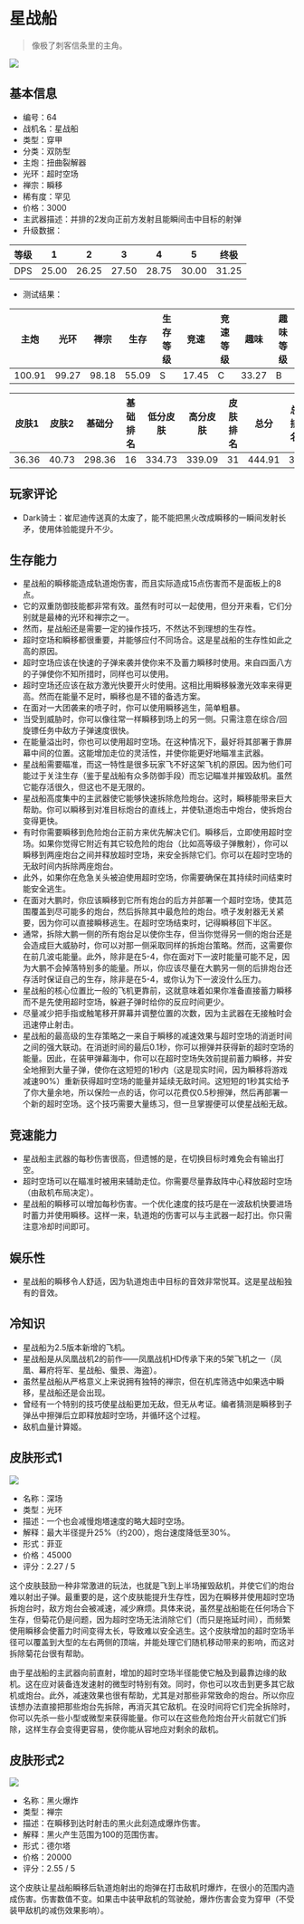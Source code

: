# 星战船

> 像极了刺客信条里的主角。

<img src="/ships/ship_64.png" style={{zoom:1}}/>

## 基本信息

- 编号：64
- 战机名：星战船
- 类型：穿甲
- 分类：双防型
- 主炮：扭曲裂解器
- 光环：超时空场
- 禅宗：瞬移
- 稀有度：罕见
- 价格：3000
- 主武器描述：并排的2发向正前方发射且能瞬间击中目标的射弹
- 升级数据：

| 等级 | 1 | 2 | 3 | 4 | 5 | 终极 |
|--|--|--|--|--|--|--|
| DPS | 25.00 | 26.25 | 27.50 | 28.75 | 30.00 | 31.25 |

- 测试结果：

| 主炮 | 光环 | 禅宗 | 生存 | 生存等级 | 竞速 | 竞速等级 | 趣味 | 趣味等级 |
|--|--|--|--|--|--|--|--|--|
| 100.91 | 99.27 | 98.18 | 55.09 | S | 17.45 | C | 33.27 | B |

| 皮肤1 | 皮肤2 | 基础分 | 基础排名 | 低分皮肤 | 高分皮肤 | 皮肤排名 | 总分 | 总排名 |
|--|--|--|--|--|--|--|--|--|
| 36.36 | 40.73 | 298.36 | 16 | 334.73 | 339.09 | 31 | 444.91 | 35 |

## 玩家评论

- Dark骑士：崔尼迪传送真的太废了，能不能把黑火改成瞬移的一瞬间发射长矛，使用体验能提升不少。

## 生存能力

- 星战船的瞬移能造成轨道炮伤害，而且实际造成15点伤害而不是面板上的8点。
- 它的双重防御技能都非常有效。虽然有时可以一起使用，但分开来看，它们分别就是最棒的光环和禅宗之一。
- 然而，星战船还是需要一定的操作技巧，不然达不到理想的生存性。
- 超时空场和瞬移都很重要，并能够应付不同场合。这是星战船的生存性如此之高的原因。
- 超时空场应该在快速的子弹来袭并使你来不及蓄力瞬移时使用。来自四面八方的子弹使你不知所措时，同样也可以使用。
- 超时空场还应该在敌方激光快要开火时使用。这相比用瞬移躲激光效率来得更高。然而在能量不足时，瞬移也是不错的备选方案。
- 在面对一大团袭来的喷子时，你可以使用瞬移逃生，简单粗暴。
- 当受到威胁时，你可以像往常一样瞬移到场上的另一侧。只需注意在综合/回旋镖任务中敌方子弹速度很快。
- 在能量溢出时，你也可以使用超时空场。在这种情况下，最好将其部署于靠屏幕中间的位置。这能增加走位的灵活性，并使你能更好地瞄准主武器。
- 星战船需要瞄准，而这一特性是很多玩家飞不好这架飞机的原因。因为他们可能过于关注生存（鉴于星战船有众多防御手段）而忘记瞄准并摧毁敌机。虽然它能存活很久，但这也不是无限的。
- 星战船高度集中的主武器使它能够快速拆除危险炮台。这时，瞬移能带来巨大帮助。你可以瞬移到对准目标炮台的直线上，并使轨道炮击中炮台，使拆炮台变得更快。
- 有时你需要瞬移到危险炮台正前方来优先解决它们。瞬移后，立即使用超时空场。如果你觉得它附近有其它较危险的炮台（比如高等级子弹散射），你可以瞬移到两座炮台之间并释放超时空场，来安全拆除它们。你可以在超时空场的无敌时间内拆除两座炮台。
- 此外，如果你在危急关头被迫使用超时空场，你需要确保在其持续时间结束时能安全逃生。
- 在面对大鹏时，你应该瞬移到它所有炮台的后方并部署一个超时空场，使其范围覆盖到尽可能多的炮台，然后拆除其中最危险的炮台。喷子发射器无关紧要，因为你可以直接瞬移逃生。在超时空场结束时，记得瞬移回下半区。
- 通常，拆除大鹏一侧的所有炮台足以使你生存，但当你觉得另一侧的炮台还是会造成巨大威胁时，你可以对那一侧采取同样的拆炮台策略。然而，这需要你在前几波屯能量。此外，除非是在5-4，你在面对下一波时能量可能不足，因为大鹏不会掉落特别多的能量。所以，你应该尽量在大鹏另一侧的后排炮台还存活时保证自己的生存，除非是在5-4，或你认为下一波没什么压力。
- 星战船的核心位置比一般的飞机更靠前，这就意味着如果你准备直接蓄力瞬移而不是先使用超时空场，躲避子弹时给你的反应时间更少。
- 尽量减少把手指或触笔移开屏幕并调整位置的次数，因为主武器在无接触时会迅速停止射击。
- 星战船的最高级的生存策略之一来自于瞬移的减速效果与超时空场的消逝时间之间的强大联动。在消逝时间的最后0.1秒，你可以擦弹并获得新的超时空场的能量。因此，在装甲弹幕海中，你可以在超时空场失效前提前蓄力瞬移，并安全地擦到大量子弹，使你在这短短的1秒内（这是现实时间，因为瞬移将游戏减速90%）重新获得超时空场的能量并延续无敌时间。这短短的1秒其实给予了你大量余地，所以保险一点的话，你可以花费仅0.5秒擦弹，然后再部署一个新的超时空场。这个技巧需要大量练习，但一旦掌握便可以使星战船无敌。

## 竞速能力

- 星战船主武器的每秒伤害很高，但遗憾的是，在切换目标时难免会有输出打空。
- 超时空场可以在瞄准时被用来辅助走位。你需要尽量靠敌阵中心释放超时空场（由敌机布局决定）。
- 星战船的瞬移可以增加每秒伤害。一个优化速度的技巧是在一波敌机快要进场时蓄力并使用瞬移。这样一来，轨道炮的伤害可以与主武器一起打出。你只需注意冷却时间即可。

## 娱乐性

- 星战船的瞬移令人舒适，因为轨道炮击中目标的音效非常悦耳。这是星战船独有的音效。

## 冷知识

- 星战船为2.5版本新增的飞机。
- 星战船是从凤凰战机2的前作——凤凰战机HD传承下来的5架飞机之一（凤凰、幕府将军、星战船、蜃景、海盗）。
- 虽然星战船从严格意义上来说拥有独特的禅宗，但在机库筛选中如果选中瞬移，星战船还是会出现。
- 曾经有一个特别的技巧使星战船更加无敌，但无从考证。编者猜测是瞬移到子弹丛中擦弹后立即释放超时空场，并循环这个过程。
- 敌机血量计算姬。

## 皮肤形式1

<img src="/ships/ship_64_apex_1.png" style={{zoom:1}}/>

- 名称：深场
- 类型：光环
- 描述：一个也会减慢炮塔速度的略大超时空场。
- 解释：最大半径提升25%（约200），炮台速度降低至30%。
- 形式：菲亚
- 价格：45000
- 评分：2.27 / 5

这个皮肤鼓励一种非常激进的玩法，也就是飞到上半场摧毁敌机，并使它们的炮台难以射出子弹。最重要的是，这个皮肤能提升生存性，因为在瞬移并使用超时空场拆炮台时，敌方炮台会被减速，减少麻烦。具体来说，虽然星战船能在任何场合下生存，但菊花仍是问题，因为超时空场无法消除它们（而只是拖延时间），而频繁使用瞬移会使蓄力时间变得太长，导致难以安全逃生。这个皮肤增加的超时空场半径可以覆盖到大型的左右两侧的顶端，并能处理它们随机移动带来的影响，而这对拆除菊花台很有帮助。

由于星战船的主武器向前直射，增加的超时空场半径能使它触及到最靠边缘的敌机。这在应对装备连发速射的微型时特别有效。同时，你也可以攻击到更多其它敌机或炮台。此外，减速效果也很有帮助，尤其是对那些非常致命的炮台。所以你应该想办法直接把那些炮台先拆除，再消灭其它敌机。在没时间将它们完全拆除时，你可以先杀一些小型或微型来获得能量。你可以在这些危险炮台开火前就它们拆除，这样生存会变得更容易，使你能从容地应对剩余的敌机。

## 皮肤形式2

<img src="/ships/ship_64_apex_2.png" style={{zoom:1}}/>

- 名称：黑火爆炸
- 类型：禅宗
- 描述：在瞬移到达时射击的黑火此刻造成爆炸伤害。
- 解释：黑火产生范围为100的范围伤害。
- 形式：德尔塔
- 价格：20000
- 评分：2.55 / 5

这个皮肤让星战船瞬移后轨道炮射出的炮弹在打击敌机时爆炸，在很小的范围内造成伤害。伤害数值不变。如果击中装甲敌机的驾驶舱，爆炸伤害会变为穿甲（不受装甲敌机的减伤效果影响）。
